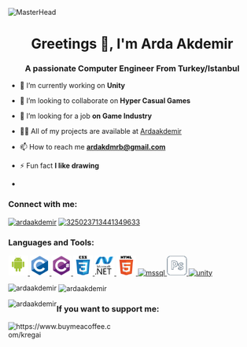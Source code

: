![MasterHead](https://64.media.tumblr.com/ba114d240ed9d19e927a725cc599b038/tumblr_o8ol0qfp3d1r4gsiio1_1280.gifv)
<h1 align="center">Greetings 👋, I'm Arda Akdemir</h1>
<h3 align="center">A passionate Computer Engineer From Turkey/Istanbul</h3>

- 🔭 I’m currently working on **Unity**

- 👯 I’m looking to collaborate on **Hyper Casual Games**

- 🤝 I’m looking for a job **on Game Industry**

- 👨‍💻 All of my projects are available at [Ardaakdemir](https://linktr.ee/Ardaakdemir)

- 📫 How to reach me **ardakdmrb@gmail.com**

- ⚡ Fun fact **I like drawing**
- 
<h3 align="left">Connect with me:</h3>
<p align="left">
<a href="https://linkedin.com/in/ardaakdemir" target="blank"><img align="center" src="https://raw.githubusercontent.com/rahuldkjain/github-profile-readme-generator/master/src/images/icons/Social/linked-in-alt.svg" alt="ardaakdemir" height="30" width="40" /></a>
<a href="https://discord.gg/325023713441349633" target="blank"><img align="center" src="https://raw.githubusercontent.com/rahuldkjain/github-profile-readme-generator/master/src/images/icons/Social/discord.svg" alt="325023713441349633" height="30" width="40" /></a>
</p>

<h3 align="left">Languages and Tools:</h3>
<p align="left"> <a href="https://developer.android.com" target="_blank" rel="noreferrer"> <img src="https://raw.githubusercontent.com/devicons/devicon/master/icons/android/android-original-wordmark.svg" alt="android" width="40" height="40"/> </a> <a href="https://www.cprogramming.com/" target="_blank" rel="noreferrer"> <img src="https://raw.githubusercontent.com/devicons/devicon/master/icons/c/c-original.svg" alt="c" width="40" height="40"/> </a> <a href="https://www.w3schools.com/cs/" target="_blank" rel="noreferrer"> <img src="https://raw.githubusercontent.com/devicons/devicon/master/icons/csharp/csharp-original.svg" alt="csharp" width="40" height="40"/> </a> <a href="https://www.w3schools.com/css/" target="_blank" rel="noreferrer"> <img src="https://raw.githubusercontent.com/devicons/devicon/master/icons/css3/css3-original-wordmark.svg" alt="css3" width="40" height="40"/> </a> <a href="https://dotnet.microsoft.com/" target="_blank" rel="noreferrer"> <img src="https://raw.githubusercontent.com/devicons/devicon/master/icons/dot-net/dot-net-original-wordmark.svg" alt="dotnet" width="40" height="40"/> </a> <a href="https://www.w3.org/html/" target="_blank" rel="noreferrer"> <img src="https://raw.githubusercontent.com/devicons/devicon/master/icons/html5/html5-original-wordmark.svg" alt="html5" width="40" height="40"/> </a> <a href="https://www.microsoft.com/en-us/sql-server" target="_blank" rel="noreferrer"> <img src="https://www.svgrepo.com/show/303229/microsoft-sql-server-logo.svg" alt="mssql" width="40" height="40"/> </a> <a href="https://www.photoshop.com/en" target="_blank" rel="noreferrer"> <img src="https://raw.githubusercontent.com/devicons/devicon/master/icons/photoshop/photoshop-line.svg" alt="photoshop" width="40" height="40"/> </a> <a href="https://unity.com/" target="_blank" rel="noreferrer"> <img src="https://www.vectorlogo.zone/logos/unity3d/unity3d-icon.svg" alt="unity" width="40" height="40"/> </a> </p>

<p><img align="left" src="https://github-readme-streak-stats.herokuapp.com/?user=ardaakdemir&" alt="ardaakdemir" /></p>

<p>&nbsp;<img align="center" src="https://github-readme-stats.vercel.app/api?username=ardaakdemir&show_icons=true&locale=en" alt="ardaakdemir" /></p>

<p><img align="left" src="https://github-readme-stats.vercel.app/api/top-langs?username=ardaakdemir&show_icons=true&locale=en&layout=compact" alt="ardaakdemir" /></p>

<h3 align="left">If you want to support me:</h3>
<p><a href="https://www.buymeacoffee.com/kregai"> <img align="left" src="https://cdn.buymeacoffee.com/buttons/v2/default-yellow.png" height="50" width="210" alt="https://www.buymeacoffee.com/kregai" /></a></p><br><br>
